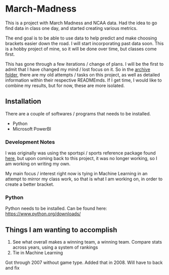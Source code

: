 # March-Madness
This is a project with March Madness and NCAA data. Had the idea to go find data in class one day, and started creating various metrics.

The end goal is to be able to use data to help predict and make choosing brackets easier down the road. I will start incorporating past data soon. This is a hobby project of mine, so it will be done over time, but classes come first.

This has gone through a few iterations / change of plans. I will be the first to admit that I have changed my mind / lost focus on it. So in the [archive folder](/Archive/), there are my old attempts / tasks on this project, as well as detailed information within their respective READMEmds. If I get time, I would like to combine my results, but for now, these are more isolated.

## Installation
There are a couple of softwares / programs that needs to be installed. 
* Python
* Microsoft PowerBI

### Development Notes
I was originally was using the sportspi / sports reference package found [here](https://sportsreference.readthedocs.io/en/stable/), but upon coming back to this project, it was no longer working, so I am working on writing my own.

My main focus / interest right now is tying in Machine Learning in an attempt to mirror my class work, so that is what I am working on, in order to create a better bracket.


### Python
Python needs to be installed. Can be found here: https://www.python.org/downloads/

## Things I am wanting to accomplish
1. See what overall makes a winning team, a winning team. Compare stats across years, using a system of rankings
2. Tie in Machine Learning


Got through 2007 without game type. Added that in 2008. Will have to back and fix